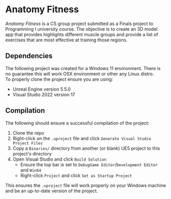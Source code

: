 # Anatomy Fitness
*Anatomy Fitness* is a CS group project submitted as a Finals project to Programming I university course.
The objective is to create an 3D model app that provides highlights different muscle groups and provide 
a list of exercises that are most effective at training those regions.
## Dependencies
The following project was created for a Windows 11 environment. There is no guarantee this will work OSX environment or other any Linux distro.<br>
To properly clone the project ensure you are using:
- Unreal Engine version 5.5.0
- Visual Studio 2022 version 17

## Compilation
The following should ensure a successful compilation of the project:
1. Clone the repo
2. Right-click on the `.uproject` file and click `Generate Visual Studio Project Files`
3. Copy a `Binaries/` directory from another (or blank) UE5 project to this project's directory
4. Open Visual Studio and click `Build Solution`
	- Ensure the top bar is set to `DebugGame Editor`/`Development Editor` and `Win64`
	- Right-click `Project` and click `Set as Startup Project`

This ensures the `.uproject` file will work properly on your Windows machine and be an up-to-date version of the project.